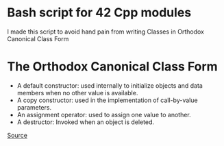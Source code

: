 # Bash script for 42 Cpp modules

I made this script to avoid hand pain from writing Classes in Orthodox Canonical Class Form

# The Orthodox Canonical Class Form

- A default constructor: used internally to initialize objects and data members when no other value is available.
- A copy constructor: used in the implementation of call-by-value parameters.
- An assignment operator: used to assign one value to another.
- A destructor: Invoked when an object is deleted.

[Source](https://web.engr.oregonstate.edu/~budd/Books/cforj/info/slides/Chapter5/tsld034.htm)
